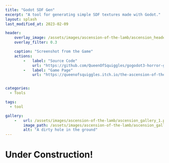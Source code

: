 ```yaml
---
title: "Godot SDF Gen"
excerpt: "A tool for generating simple SDF textures made with Godot."
layout: splash
last_modified_at: 2023-02-09

header:
    overlay_image: /assets/images/ascension-of-the-lamb/ascension_header.png
    overlay_filter: 0.3

    caption: "Screenshot from the Game"
    actions:
        -   label: "Source Code"
            url: "https://github.com/QueenOfSquiggles/gogodot3-horror-game" 
        -   label: "Game Page"
            url: "https://queenofsquiggles.itch.io/the-ascension-of-the-lamb" 


categories:
  - Tools

tags:
  - tool

gallery:
    -   url: /assets/images/ascension-of-the-lamb/ascension_gallery_1.png
        image_path: /assets/images/ascension-of-the-lamb/ascension_gallery_1.png
        alt: "A dirty hole in the ground"
---
```


# Under Construction!